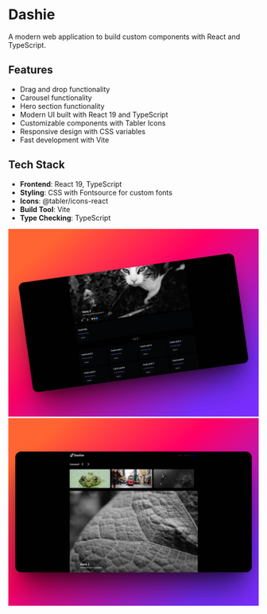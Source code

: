 # Dashie

A modern web application to build custom components with React and TypeScript.

## Features
- Drag and drop functionality
- Carousel functionality
- Hero section functionality
- Modern UI built with React 19 and TypeScript
- Customizable components with Tabler Icons
- Responsive design with CSS variables
- Fast development with Vite

## Tech Stack

- **Frontend**: React 19, TypeScript
- **Styling**: CSS with Fontsource for custom fonts
- **Icons**: @tabler/icons-react
- **Build Tool**: Vite
- **Type Checking**: TypeScript

![Cards](./public/cards.jpeg)
![Carousel](./public/home.jpeg)